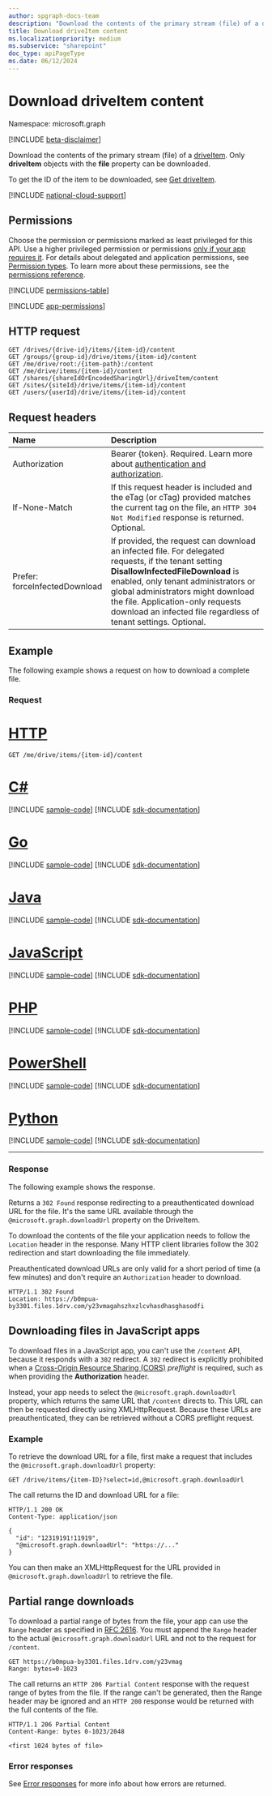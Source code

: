 ```yaml
---
author: spgraph-docs-team
description: "Download the contents of the primary stream (file) of a driveItem. Only driveItems with the file property can be downloaded."
title: Download driveItem content
ms.localizationpriority: medium
ms.subservice: "sharepoint"
doc_type: apiPageType
ms.date: 06/12/2024
---
```

# Download driveItem content

Namespace: microsoft.graph

[!INCLUDE [beta-disclaimer](../../includes/beta-disclaimer.md)]

Download the contents of the primary stream (file) of a [driveItem](../resources/driveitem.md). Only **driveItem** objects with the **file** property can be downloaded. 

To get the ID of the item to be downloaded, see [Get driveItem](driveitem-get.md).

[!INCLUDE [national-cloud-support](../../includes/all-clouds.md)]

## Permissions

Choose the permission or permissions marked as least privileged for this API. Use a higher privileged permission or permissions [only if your app requires it](/graph/permissions-overview#best-practices-for-using-microsoft-graph-permissions). For details about delegated and application permissions, see [Permission types](/graph/permissions-overview#permission-types). To learn more about these permissions, see the [permissions reference](/graph/permissions-reference).

<!-- { "blockType": "permissions", "name": "driveitem_get_content" } -->
[!INCLUDE [permissions-table](../includes/permissions/driveitem-get-content-permissions.md)]

[!INCLUDE [app-permissions](../includes/sharepoint-embedded-app-driveitem-permissions.md)]

## HTTP request

<!-- { "blockType": "ignored" } -->

```http
GET /drives/{drive-id}/items/{item-id}/content
GET /groups/{group-id}/drive/items/{item-id}/content
GET /me/drive/root:/{item-path}:/content
GET /me/drive/items/{item-id}/content
GET /shares/{shareIdOrEncodedSharingUrl}/driveItem/content
GET /sites/{siteId}/drive/items/{item-id}/content
GET /users/{userId}/drive/items/{item-id}/content
```

## Request headers

| Name                          | Description                                                                                                                                                                                                                                                                                                                  |
|:------------------------------|:-----------------------------------------------------------------------------------------------------------------------------------------------------------------------------------------------------------------------------------------------------------------------------------------------------------------------------|
| Authorization                 | Bearer {token}. Required. Learn more about [authentication and authorization](/graph/auth/auth-concepts).                                                                                                                                                                                                                    |
| If-None-Match                 | If this request header is included and the eTag (or cTag) provided matches the current tag on the file, an `HTTP 304 Not Modified` response is returned. Optional.                                                                                                                                                           |
| Prefer: forceInfectedDownload | If provided, the request can download an infected file. For delegated requests, if the tenant setting **DisallowInfectedFileDownload** is enabled, only tenant administrators or global administrators might download the file. Application-only requests download an infected file regardless of tenant settings. Optional. |

## Example

The following example shows a request on how to download a complete file.

### Request

# [HTTP](#tab/http)
<!-- { "blockType": "request", "name": "download-item-content", "scopes": "files.read" } -->

```msgraph-interactive
GET /me/drive/items/{item-id}/content
```

# [C#](#tab/csharp)
[!INCLUDE [sample-code](../includes/snippets/csharp/download-item-content-csharp-snippets.md)]
[!INCLUDE [sdk-documentation](../includes/snippets/snippets-sdk-documentation-link.md)]

# [Go](#tab/go)
[!INCLUDE [sample-code](../includes/snippets/go/download-item-content-go-snippets.md)]
[!INCLUDE [sdk-documentation](../includes/snippets/snippets-sdk-documentation-link.md)]

# [Java](#tab/java)
[!INCLUDE [sample-code](../includes/snippets/java/download-item-content-java-snippets.md)]
[!INCLUDE [sdk-documentation](../includes/snippets/snippets-sdk-documentation-link.md)]

# [JavaScript](#tab/javascript)
[!INCLUDE [sample-code](../includes/snippets/javascript/download-item-content-javascript-snippets.md)]
[!INCLUDE [sdk-documentation](../includes/snippets/snippets-sdk-documentation-link.md)]

# [PHP](#tab/php)
[!INCLUDE [sample-code](../includes/snippets/php/download-item-content-php-snippets.md)]
[!INCLUDE [sdk-documentation](../includes/snippets/snippets-sdk-documentation-link.md)]

# [PowerShell](#tab/powershell)
[!INCLUDE [sample-code](../includes/snippets/powershell/download-item-content-powershell-snippets.md)]
[!INCLUDE [sdk-documentation](../includes/snippets/snippets-sdk-documentation-link.md)]

# [Python](#tab/python)
[!INCLUDE [sample-code](../includes/snippets/python/download-item-content-python-snippets.md)]
[!INCLUDE [sdk-documentation](../includes/snippets/snippets-sdk-documentation-link.md)]

---

### Response

The following example shows the response.

Returns a `302 Found` response redirecting to a preauthenticated download URL for the file.
It's the same URL available through the `@microsoft.graph.downloadUrl` property on the DriveItem.

To download the contents of the file your application needs to follow the `Location` header in the response.
Many HTTP client libraries follow the 302 redirection and start downloading the file immediately.

Preauthenticated download URLs are only valid for a short period of time (a few minutes) and don't require an `Authorization` header to download.

<!-- { "blockType": "response" } -->

```http
HTTP/1.1 302 Found
Location: https://b0mpua-by3301.files.1drv.com/y23vmagahszhxzlcvhasdhasghasodfi
```

## Downloading files in JavaScript apps
To download files in a JavaScript app, you can't use the `/content` API, because it responds with a `302` redirect.
A `302` redirect is explicitly prohibited when a [Cross-Origin Resource Sharing (CORS)](https://developer.mozilla.org/en-US/docs/Web/HTTP/CORS) _preflight_ is required, such as when providing the **Authorization** header.

Instead, your app needs to select the `@microsoft.graph.downloadUrl` property, which returns the same URL that `/content` directs to.
This URL can then be requested directly using XMLHttpRequest.
Because these URLs are preauthenticated, they can be retrieved without a CORS preflight request.

### Example

To retrieve the download URL for a file, first make a request that includes the `@microsoft.graph.downloadUrl` property:

```http
GET /drive/items/{item-ID}?select=id,@microsoft.graph.downloadUrl
```

The call returns the ID and download URL for a file:

```http
HTTP/1.1 200 OK
Content-Type: application/json

{
  "id": "12319191!11919",
  "@microsoft.graph.downloadUrl": "https://..."
}
```

You can then make an XMLHttpRequest for the URL provided in `@microsoft.graph.downloadUrl` to retrieve the file.

## Partial range downloads

To download a partial range of bytes from the file, your app can use the `Range` header as specified in [RFC 2616](https://www.ietf.org/rfc/rfc2616.txt).
You must append the `Range` header to the actual `@microsoft.graph.downloadUrl` URL and not to the request for `/content`.

<!-- { "blockType": "request", "opaqueUrl": true, "name": "download-item-partial", "scopes": "files.read" } -->

```http
GET https://b0mpua-by3301.files.1drv.com/y23vmag
Range: bytes=0-1023
```

The call returns an `HTTP 206 Partial Content` response with the request range of bytes from the file.
If the range can't be generated, then the Range header may be ignored and an `HTTP 200` response would be returned with the full contents of the file.

<!-- { "blockType": "response", "name": "download-item-partial", "@odata.type": "stream" } -->

```http
HTTP/1.1 206 Partial Content
Content-Range: bytes 0-1023/2048

<first 1024 bytes of file>
```

### Error responses

See [Error responses][error-response] for more info about how errors are returned.

[error-response]: /graph/errors

<!--
{
  "type": "#page.annotation",
  "description": "Download the contents of a DriveItem.",
  "keywords": "",
  "section": "documentation",
  "tocPath": "Items/Download",
  "suppressions": [
  ]
}
-->
